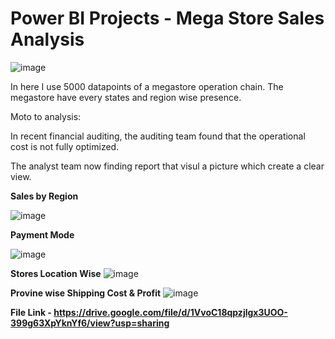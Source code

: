 # Power BI Projects - Mega Store Sales Analysis

![image](https://github.com/user-attachments/assets/100b8844-330f-4d1f-816b-b21cbde7b628)

In here I use 5000 datapoints of a megastore operation chain. The megastore have every states and region wise presence. 

Moto to analysis:

In recent financial auditing, the auditing team found that the operational cost is not fully optimized.

The analyst team now finding report that visul a picture which create a clear view. 

**Sales by Region**

![image](https://github.com/user-attachments/assets/679db309-c1aa-45c3-a2df-03fffe7f369f)

**Payment Mode**

![image](https://github.com/user-attachments/assets/9256685d-7d60-4d80-9358-f4c9988353d1)


**Stores Location Wise**
![image](https://github.com/user-attachments/assets/f0907ff4-d136-48ef-bce9-3b4df5a8a7d3)

**Provine wise Shipping Cost & Profit**
![image](https://github.com/user-attachments/assets/c24d5f09-d363-43fa-b2ba-ac472bf069f1)

**File Link - https://drive.google.com/file/d/1VvoC18qpzjlgx3UOO-399g63XpYknYf6/view?usp=sharing**





